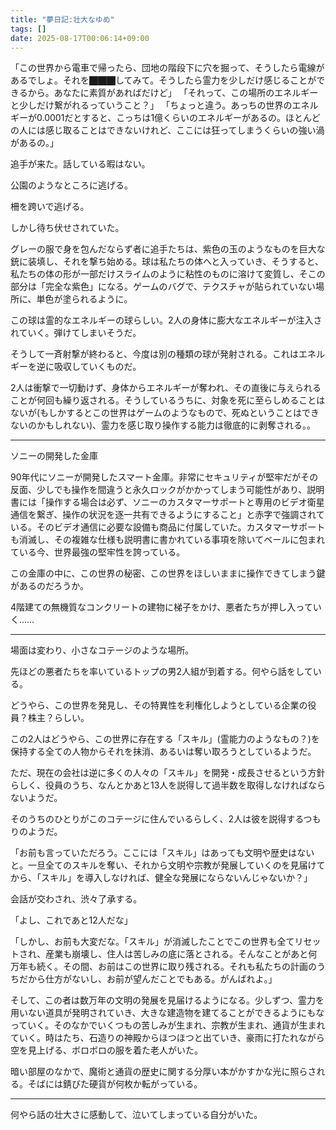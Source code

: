 ```yaml
---
title: "夢日記:壮大なゆめ"
tags: []
date: 2025-08-17T00:06:14+09:00
---
```


「この世界から電車で帰ったら、団地の階段下に穴を掘って、そうしたら電線があるでしょ。それを⬛︎⬛︎⬛︎してみて。そうしたら霊力を少しだけ感じることができるから。あなたに素質があればだけど」
「それって、この場所のエネルギーと少しだけ繋がれるっていうこと？」
「ちょっと違う。あっちの世界のエネルギーが0.0001だとすると、こっちは1億くらいのエネルギーがあるの。ほとんどの人には感じ取ることはできないけれど、ここには狂ってしまうくらいの強い渦があるの。」

追手が来た。話している暇はない。

公園のようなところに逃げる。

柵を跨いで逃げる。

しかし待ち伏せされていた。

グレーの服で身を包んだならず者に追手たちは、紫色の玉のようなものを巨大な銃に装填し、それを撃ち始める。球は私たちの体へと入っていき、そうすると、私たちの体の形が一部だけスライムのように粘性のものに溶けて変質し、そこの部分は「完全な紫色」になる。ゲームのバグで、テクスチャが貼られていない場所に、単色が塗られるように。

この球は霊的なエネルギーの球らしい。2人の身体に膨大なエネルギーが注入されていく。弾けてしまいそうだ。

そうして一斉射撃が終わると、今度は別の種類の球が発射される。これはエネルギーを逆に吸収していくものだ。

2人は衝撃で一切動けず、身体からエネルギーが奪われ、その直後に与えられることが何回も繰り返される。そうしているうちに、対象を死に至らしめることはないが(もしかするとこの世界はゲームのようなもので、死ぬということはできないのかもしれない)、霊力を感じ取り操作する能力は徹底的に剥奪される。。

***

ソニーの開発した金庫

90年代にソニーが開発したスマート金庫。非常にセキュリティが堅牢だがその反面、少しでも操作を間違うと永久ロックがかかってしまう可能性があり、説明書には「操作する場合は必ず、ソニーのカスタマーサポートと専用のビデオ衛星通信を繋ぎ、操作の状況を逐一共有できるようにすること」と赤字で強調されている。そのビデオ通信に必要な設備も商品に付属していた。カスタマーサポートも消滅し、その複雑な仕様も説明書に書かれている事項を除いてベールに包まれている今、世界最強の堅牢性を誇っている。

この金庫の中に、この世界の秘密、この世界をほしいままに操作できてしまう鍵があるのだろうか。

4階建ての無機質なコンクリートの建物に梯子をかけ、悪者たちが押し入っていく……

***

場面は変わり、小さなコテージのような場所。

先ほどの悪者たちを率いているトップの男2人組が到着する。何やら話をしている。

どうやら、この世界を発見し、その特異性を利権化しようとしている企業の役員？株主？らしい。

この2人はどうやら、この世界に存在する「スキル」(霊能力のようなもの？)を保持する全ての人物からそれを抹消、あるいは奪い取ろうとしているようだ。

ただ、現在の会社は逆に多くの人々の「スキル」を開発・成長させるという方針らしく、役員のうち、なんとかあと13人を説得して過半数を取得しなければならないようだ。

そのうちのひとりがこのコテージに住んでいるらしく、2人は彼を説得するつもりのようだ。

「お前も言っていただろう。ここには「スキル」はあっても文明や歴史はないと。一旦全てのスキルを奪い、それから文明や宗教が発展していくのを見届けてから、「スキル」を導入しなければ、健全な発展にならないんじゃないか？」

会話が交わされ、渋々了承する。

「よし、これであと12人だな」

「しかし、お前も大変だな。「スキル」が消滅したことでこの世界も全てリセットされ、産業も崩壊し、住人は苦しみの底に落とされる。そんなことがあと何万年も続く。その間、お前はこの世界に取り残される。それも私たちの計画のうちだから仕方がないし、お前が望んだことでもある。がんばれよ。」

そして、この者は数万年の文明の発展を見届けるようになる。少しずつ、霊力を用いない道具が発明されていき、大きな建造物を建てることができるようにもなっていく。そのなかでいくつもの苦しみが生まれ、宗教が生まれ、通貨が生まれていく。時はたち、石造りの神殿からほつほつと出ていき、豪雨に打たれながら空を見上げる、ボロボロの服を着た老人がいた。

暗い部屋のなかで、魔術と通貨の歴史に関する分厚い本がかすかな光に照らされる。そばには錆びた硬貨が何枚か転がっている。

***

何やら話の壮大さに感動して、泣いてしまっている自分がいた。
